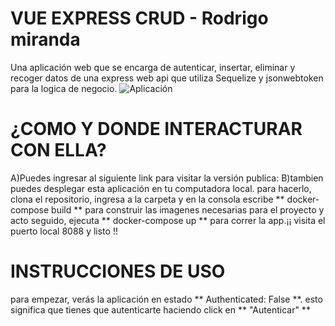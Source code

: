 # VUE EXPRESS CRUD - Rodrigo miranda
Una aplicación web que se encarga de autenticar, insertar, eliminar y recoger datos de una express web api que utiliza Sequelize y jsonwebtoken para la logica de negocio.
![Aplicación](https://res.cloudinary.com/debvhmcid/image/upload/v1698112229/vue-express-principal-verde_h4u7jk.jpg)

# ¿COMO Y DONDE INTERACTURAR CON ELLA?
A)Puedes ingresar al siguiente link para visitar la versión publica:
B)tambien puedes desplegar esta aplicación en tu computadora local. para hacerlo, clona el repositorio, ingresa a la carpeta y en la consola escribe ** docker-compose build ** para construir las imagenes necesarias para el proyecto y acto seguido, ejecuta ** docker-compose up ** para correr la app.¡¡ visita el puerto local 8088 y listo !! 

# INSTRUCCIONES DE USO
para empezar, verás la aplicación en estado ** Authenticated: False **. esto significa que tienes que autenticarte haciendo click en ** "Autenticar" **
